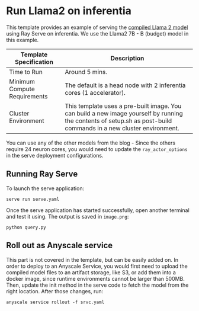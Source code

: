 # Run Llama2 on inferentia

This template provides an example of serving the [compiled Llama 2 model](https://huggingface.co/blog/inferentia-llama2) using Ray Serve on inferentia. We use the Llama2 7B - B (budget) model in this example. 

| Template Specification | Description |
| ---------------------- | ----------- |
| Time to Run | Around 5 mins. |
| Minimum Compute Requirements | The default is a head node with 2 inferentia cores (1 accelerator).|
| Cluster Environment | This template uses a pre-built image. You can build a new image yourself by running the contents of setup.sh as post-build commands in a new cluster environment.  |

You can use any of the other models from the blog - Since the others require 24 neuron cores, you would need to update the `ray_actor_options` in the serve deployment configurations.

## Running Ray Serve

To launch the serve application:

`serve run serve.yaml`

Once the serve application has started successfully, open another terminal and test it using. The output is saved in `image.png`:

`python query.py`


## Roll out as Anyscale service

This part is not covered in the template, but can be easily added on. In order to deploy to an Anyscale Service, you would first need to upload the compiled model files to an artifact storage, like S3, or add them into a docker image, since runtime environments cannot be larger than 500MB. Then, update the init method in the serve code to fetch the model from the right location. After those changes, run:

`anyscale service rollout -f srvc.yaml`

